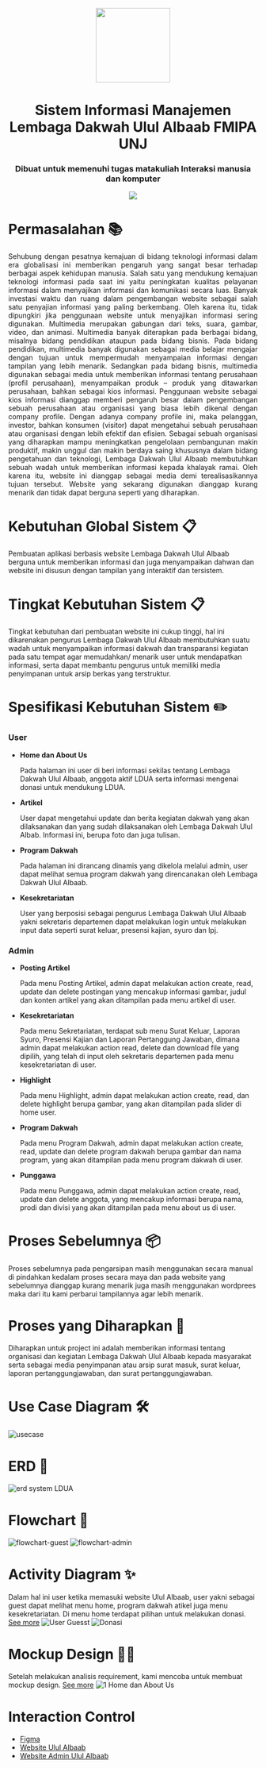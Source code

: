 <p align="center"> 
    <img src="http://salimunj.org/wp-content/uploads/2020/07/Draft-logo-LD-UA-1-230x230.png" align="center" height="150"></img>
</p>

<h1 align="center"> Sistem Informasi Manajemen </br> Lembaga Dakwah Ulul Albaab FMIPA UNJ  </h1> 
<h3 align="center"> Dibuat untuk memenuhi tugas matakuliah Interaksi manusia dan komputer </h3>

<p align="center"> 
    <img src="https://lh3.googleusercontent.com/-4qN8pQI9YS0/X6_pYgIPgyI/AAAAAAAAAyc/VVllxpXBXCM3nBzxohxDEqPBigXZTsHwQCNcBGAsYHQ/2.%2BProgram%2BDakwah.png"></img>
</p>


# Permasalahan 📚
<p align="justify"> 
Sehubung dengan pesatnya kemajuan di bidang teknologi informasi dalam era globalisasi ini memberikan pengaruh yang sangat besar terhadap berbagai aspek kehidupan manusia. Salah satu yang mendukung kemajuan teknologi informasi pada saat ini yaitu peningkatan kualitas pelayanan informasi dalam menyajikan informasi dan komunikasi secara luas. Banyak investasi waktu dan ruang dalam pengembangan website sebagai salah satu penyajian informasi yang paling berkembang. Oleh karena itu, tidak dipungkiri jika penggunaan website untuk menyajikan informasi sering digunakan. Multimedia merupakan gabungan dari teks, suara, gambar, video, dan animasi. Multimedia banyak diterapkan pada berbagai bidang, misalnya bidang pendidikan ataupun pada bidang bisnis. Pada bidang pendidikan, multimedia banyak digunakan sebagai media belajar mengajar dengan tujuan untuk mempermudah menyampaian informasi dengan tampilan yang lebih menarik. Sedangkan pada bidang bisnis, multimedia digunakan sebagai media untuk memberikan informasi tentang perusahaan (profil perusahaan), menyampaikan produk – produk yang ditawarkan perusahaan, bahkan sebagai kios informasi. Penggunaan website sebagai kios informasi dianggap memberi pengaruh besar dalam pengembangan sebuah perusahaan atau organisasi yang biasa lebih dikenal dengan company profile. Dengan adanya company profile ini, maka pelanggan, investor, bahkan konsumen (visitor) dapat mengetahui sebuah perusahaan atau organisasi dengan lebih efektif dan efisien. Sebagai sebuah organisasi yang diharapkan mampu meningkatkan
pengelolaan pembangunan makin produktif, makin unggul dan makin berdaya saing khususnya dalam bidang pengetahuan dan teknologi, Lembaga Dakwah Ulul Albaab membutuhkan sebuah wadah untuk memberikan informasi kepada khalayak ramai. Oleh karena itu, website ini dianggap sebagai media demi terealisasikannya tujuan tersebut. Website yang sekarang digunakan dianggap kurang menarik dan tidak dapat berguna seperti yang diharapkan.
</p>

# Kebutuhan Global Sistem 📋
Pembuatan aplikasi berbasis website Lembaga Dakwah Ulul Albaab berguna untuk memberikan informasi dan juga menyampaikan dahwan dan website ini disusun dengan tampilan yang interaktif dan tersistem.

# Tingkat Kebutuhan Sistem 📋
Tingkat kebutuhan dari pembuatan website ini cukup tinggi, hal ini dikarenakan pengurus Lembaga Dakwah Ulul Albaab membutuhkan suatu wadah untuk menyampaikan informasi dakwah dan transparansi kegiatan pada satu tempat agar memudahkan/ menarik user untuk mendapatkan informasi, serta dapat membantu pengurus untuk memiliki media penyimpanan untuk arsip berkas yang terstruktur.

# Spesifikasi Kebutuhan Sistem  ✏️

### User
- **Home dan About Us**

  Pada halaman ini user di beri informasi sekilas tentang Lembaga Dakwah Ulul Albaab, anggota aktif LDUA serta informasi mengenai donasi untuk mendukung LDUA.

- **Artikel**

  User dapat mengetahui update dan berita kegiatan dakwah yang akan dilaksanakan dan yang sudah dilaksanakan oleh Lembaga Dakwah Ulul Albab. Informasi ini, berupa foto dan juga tulisan.

- **Program Dakwah**

  Pada halaman ini dirancang dinamis yang dikelola melalui admin, user dapat melihat semua program dakwah yang direncanakan oleh Lembaga Dakwah Ulul
Albaab. 

- **Kesekretariatan**

  User yang berposisi sebagai pengurus Lembaga Dakwah Ulul Albaab yakni sekretaris departemen dapat melakukan login untuk melakukan input data seperti surat keluar, presensi kajian, syuro dan lpj. 


### Admin
- **Posting Artikel**

  Pada menu Posting Artikel, admin dapat melakukan action create, read, update dan delete postingan yang mencakup informasi gambar, judul dan konten artikel yang akan ditampilan pada menu artikel di user.
</p>

- **Kesekretariatan**

  Pada menu Sekretariatan, terdapat sub menu Surat Keluar, Laporan Syuro, Presensi Kajian dan Laporan Pertanggung Jawaban, dimana admin dapat melakukan action read, delete dan download file yang dipilih, yang telah di input oleh sekretaris departemen pada menu kesekretariatan di user.

- **Highlight**

  Pada menu Highlight, admin dapat melakukan action create, read, dan delete highlight berupa gambar, yang akan ditampilan pada slider di home user.

- **Program Dakwah**

  Pada menu Program Dakwah, admin dapat melakukan action create, read, update dan delete program dakwah berupa gambar dan nama program, yang akan ditampilan pada menu program dakwah di user.

- **Punggawa**

  Pada menu Punggawa, admin dapat melakukan action create, read, update dan delete anggota, yang mencakup informasi berupa nama, prodi dan divisi yang akan ditampilan pada menu about us di user.

    
# Proses Sebelumnya 📦    
Proses sebelumnya pada pengarsipan masih menggunakan secara manual di pindahkan kedalam proses secara maya dan pada website yang sebelumnya dianggap kurang menarik juga masih menggunakan wordprees maka dari itu kami perbarui tampilannya agar lebih menarik.

# Proses yang Diharapkan 🌈
Diharapkan untuk project ini adalah memberikan informasi tentang organisasi dan kegiatan Lembaga Dakwah Ulul Albaab kepada masyarakat serta sebagai media penyimpanan atau arsip surat masuk, surat keluar, laporan pertanggungjawaban, dan surat pertanggungjawaban.

# Use Case Diagram 🛠️
![usecase](https://user-images.githubusercontent.com/55974755/99150260-cd514400-26c5-11eb-92ec-2ed3c191b5bc.jpeg)

# ERD 🍥
![erd system LDUA](https://user-images.githubusercontent.com/55974755/99150279-e954e580-26c5-11eb-9e8e-5a4078b996a6.png)

# Flowchart 📄
![flowchart-guest](https://user-images.githubusercontent.com/55974755/99150285-f7a30180-26c5-11eb-9360-faa9f77d83df.jpeg)
![flowchart-admin](https://user-images.githubusercontent.com/55974755/99150288-fa055b80-26c5-11eb-87f1-3b66009fd7f0.jpeg)

# Activity Diagram ✨
Dalam hal ini user ketika memasuki website Ulul Albaab, user yakni sebagai guest dapat melihat menu home, program dakwah atikel juga menu kesekretariatan. Di menu home terdapat pilihan untuk melakukan donasi. [See more](https://github.com/cinditrifs/SIM-LD-Ulul-Albaab/tree/main/diagram/activity-diagram)
![User Guesst](https://user-images.githubusercontent.com/55974755/99150298-0c7f9500-26c6-11eb-8f9e-7dc64d2faf04.png)
![Donasi](https://user-images.githubusercontent.com/55974755/99150351-8ca5fa80-26c6-11eb-9428-bb759b64b8e9.png)


# Mockup Design 👏🏻
   Setelah melakukan analisis requirement, kami mencoba untuk membuat mockup design. [See more](https://github.com/cinditrifs/SIM-LD-Ulul-Albaab/tree/main/mockup%20website)
   ![1  Home dan About Us](https://user-images.githubusercontent.com/55974755/99150139-089f4300-26c5-11eb-90c4-214d09c10e61.png)
  
# Interaction Control
- [Figma](https://www.figma.com/file/LEhskIjhPXArkULqbj00M6/LD-Ulul-Albaab)
- [Website Ulul Albaab](https://nilamoena.github.io/)
- [Website Admin Ulul Albaab](https://houwdai.github.io/)

